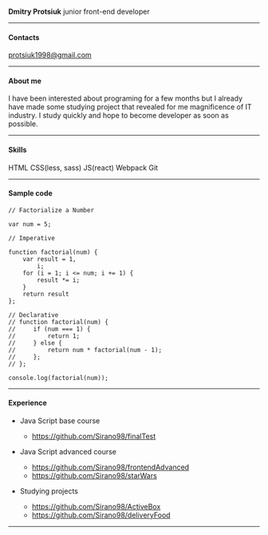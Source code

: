 **Dmitry Protsiuk**
junior front-end developer

***

#### Contacts

protsiuk1998@gmail.com

***

#### About me
I have been interested about programing for a few months but I already have made some studying project that revealed for me magnificence of IT industry. I study quickly and hope to become developer as soon as possible.

***

#### Skills
HTML
CSS(less, sass)
JS(react)
Webpack
Git

***

#### Sample code
```
// Factorialize a Number

var num = 5;

// Imperative

function factorial(num) {
    var result = 1,
        i;
    for (i = 1; i <= num; i += 1) {
        result *= i;
    }
    return result
};

// Declarative
// function factorial(num) {
//     if (num === 1) {
//         return 1;
//     } else {
//         return num * factorial(num - 1);
//     };
// };

console.log(factorial(num));
```

***

#### Experience

* Java Script base course 
    * https://github.com/Sirano98/finalTest

* Java Script advanced course
    * https://github.com/Sirano98/frontendAdvanced
    * https://github.com/Sirano98/starWars

* Studying projects
    * https://github.com/Sirano98/ActiveBox
    * https://github.com/Sirano98/deliveryFood

***